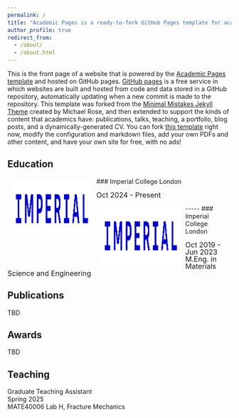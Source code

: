 ```yaml
---
permalink: /
title: "Academic Pages is a ready-to-fork GitHub Pages template for academic personal websites"
author_profile: true
redirect_from: 
  - /about/
  - /about.html
---
```


This is the front page of a website that is powered by the [Academic Pages template](https://github.com/academicpages/academicpages.github.io) and hosted on GitHub pages. [GitHub pages](https://pages.github.com) is a free service in which websites are built and hosted from code and data stored in a GitHub repository, automatically updating when a new commit is made to the repository. This template was forked from the [Minimal Mistakes Jekyll Theme](https://mmistakes.github.io/minimal-mistakes/) created by Michael Rose, and then extended to support the kinds of content that academics have: publications, talks, teaching, a portfolio, blog posts, and a dynamically-generated CV. You can fork [this template](https://github.com/academicpages/academicpages.github.io) right now, modify the configuration and markdown files, add your own PDFs and other content, and have your own site for free, with no ads!

Education
-----
<img style="float: left; margin:5px 10px" src="../images/IMPERIAL_logo_RGB_Blue_safe_area_2024.png" width="180" height="130">
### Imperial College London
<p style="line-height:1.0">
<font size="3">
Oct 2024 - Present

</font>
</p>
-----
<img style="float: left; margin:5px 10px" src="../images/IMPERIAL_logo_RGB_Blue_safe_area_2024.png" width="180" height="130">
### Imperial College London
<p style="line-height:1.0">
<font size="3">
Oct 2019 - Jun 2023<br />
M.Eng. in Materials Science and Engineering<br />
</font>
</p>

Publications
------
TBD

Awards
------
TBD

Teaching
------
Graduate Teaching Assistant<br />
Spring 2025<br />
MATE40006 Lab H, Fracture Mechanics 
